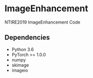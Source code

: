 # ImageEnhancement
NTIRE2019 ImageEnhancement Code
## Dependencies
* Python 3.6
* PyTorch >= 1.0.0
* numpy
* skimage
* imageio

